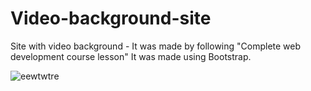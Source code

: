 # Video-background-site
Site with video background - It was made by following "Complete web development course lesson"
It was made using Bootstrap.


![eewtwtre](https://user-images.githubusercontent.com/31318398/38168192-cff3ff00-3545-11e8-99dc-10b4f993246a.png)
